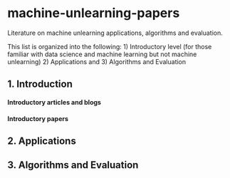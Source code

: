 # machine-unlearning-papers
Literature on machine unlearning applications, algorithms and evaluation. 

This list is organized into the following: 1) Introductory level (for those familiar with data science and machine learning but not machine unlearning) 2) Applications and 3) Algorithms and Evaluation 

## 1. Introduction
#### Introductory articles and blogs 
#### Introductory papers
## 2. Applications 
## 3. Algorithms and Evaluation 
